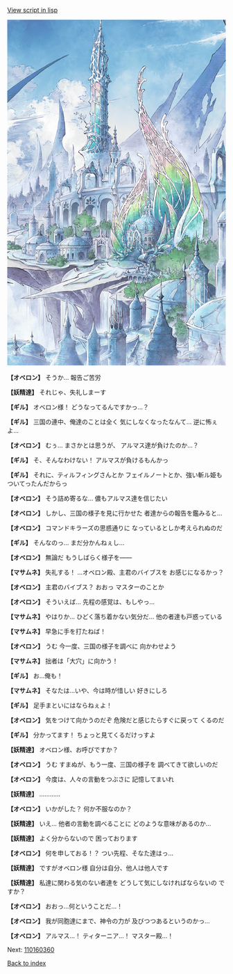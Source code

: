 [View script in lisp](../scripts/110160350.txt)

![fairy_world.png](../images/backgrounds/fairy_world.png)

**【オベロン】**
そうか…
報告ご苦労

**【妖精達】**
それじゃ、失礼しまーす

**【ギル】**
オベロン様！
どうなってるんですかっ…？

**【ギル】**
三国の連中、俺達のことは全く
気にしなくなったなんて…
逆に怖ぇよ…

**【オベロン】**
むぅ…
まさかとは思うが、
アルマス達が負けたのか…？

**【ギル】**
そ、そんなわけない！
アルマスが負けるもんかっ

**【ギル】**
それに、ティルフィングさんとか
フェイルノートとか、強い斬ル姫も
ついてったんだからっ

**【オベロン】**
そう詰め寄るな…
儂もアルマス達を信じたい

**【オベロン】**
しかし、三国の様子を見に行かせた
者達からの報告を鑑みると…

**【オベロン】**
コマンドキラーズの思惑通りに
なっているとしか考えられぬのだ

**【ギル】**
そんなのっ…
まだ分かんねぇし…

**【オベロン】**
無論だ
もうしばらく様子を――

**【マサムネ】**
失礼する！
…オベロン殿、主君のバイブスを
お感じになるかっ？

**【オベロン】**
主君のバイブス？
おおっ
マスターのことか

**【オベロン】**
そういえば…
先程の感覚は、もしやっ…

**【マサムネ】**
やはりか…
ひどく落ち着かない気分だ…
他の者達も戸惑っている

**【マサムネ】**
早急に手を打たねば！

**【オベロン】**
うむ
今一度、三国の様子を調べに
向かわせよう

**【マサムネ】**
拙者は「大穴」に向かう！

**【ギル】**
お…俺も！

**【マサムネ】**
そなたは…いや、今は時が惜しい
好きにしろ

**【ギル】**
足手まといにはならねぇよ！

**【オベロン】**
気をつけて向かうのだぞ
危険だと感じたらすぐに戻って
くるのだ

**【ギル】**
分かってます！
ちょっと見てくるだけっすよ

**【妖精達】**
オベロン様、お呼びですか？

**【オベロン】**
うむ
すまぬが、もう一度、三国の様子を
調べてきて欲しいのだ

**【オベロン】**
今度は、人々の言動をつぶさに
記憶してまいれ

**【妖精達】**
…………

**【オベロン】**
いかがした？
何か不服なのか？

**【妖精達】**
いえ…
他者の言動を調べることに
どのような意味があるのか…

**【妖精達】**
よく分からないので
困っております

**【オベロン】**
何を申しておる！？
つい先程、そなた達はっ…

**【妖精達】**
ですがオベロン様
自分は自分、他人は他人です

**【妖精達】**
私達に関わる気のない者達を
どうして気にしなければならないの
ですか？

**【オベロン】**
おおっ…何ということだ…！

**【オベロン】**
我が同胞達にまで、神令の力が
及びつつあるというのかっ…

**【オベロン】**
アルマス…！
ティターニア…！
マスター殿…！

Next: [110160360](110160360.md)

[Back to index](index.md)
